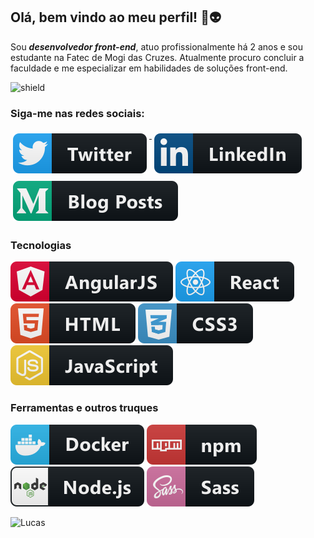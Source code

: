 ## Olá, bem vindo ao meu perfil! 👋:alien:

Sou ***desenvolvedor front-end***, atuo profissionalmente há 2 anos e sou estudante na Fatec de Mogi das Cruzes. Atualmente procuro concluir a faculdade e me especializar em habilidades de soluções front-end. 

![shield](https://img.shields.io/github/followers/Nogueira-lucas?style=social)

### Siga-me nas redes sociais:

<p align="left">
  
  <a href="https://twitter.com/nogueiratdm">
    <img src="./img/twitter.svg" alt="twitter" style="vertical-align:top; margin:6px 4px">
  </a>

  <a href="https://www.linkedin.com/in/lnogueiratdm/">
    <img src="./img/linkedin.svg" alt="linkedin" style="vertical-align:top; margin:6px 4px">
  </a>

  <a href="https://medium.com/@lucasnogueira_90384">
    <img src="./img/medium.svg" alt="medium" style="vertical-align:top; margin:6px 4px">
  </a>
</p>

### Tecnologias
<p align="left">
  <img src="./img/angular.svg" alt="angular">
  <img src="./img/react.svg" alt="react">
  <img src="./img/html.svg" alt="html">
  <img src="./img/css3.svg" alt="css">
  <img src="./img/js.svg" alt="js">
</p>

### Ferramentas e outros truques
<p align="left">
  <img src="./img/docker.svg" alt="docker">
  <img src="./img/npm.svg" alt="npm">
  <img src="./img/nodejs.svg" alt="node">
  <img src="./img/sass.svg" alt="sass">
</p>

![Lucas](https://github-readme-stats.vercel.app/api?username=nogueira-lucas)
